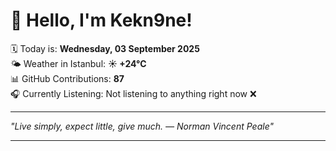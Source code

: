 # 👋 Hello, I'm Kekn9ne!

🗓️ Today is: **Wednesday, 03 September 2025**  
🌤️ Weather in Istanbul: **☀️   +24°C**  
📊 GitHub Contributions: **87**  
🎧 Currently Listening: Not listening to anything right now ❌

---

_"Live simply, expect little, give much. — *Norman Vincent Peale*"_

---
